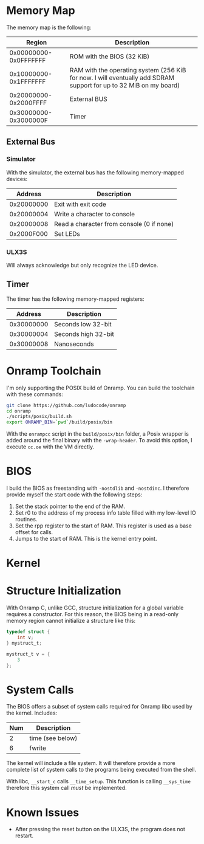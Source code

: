 # Memory Map

The memory map is the following:

| Region | Description |
| ------ | ----------- |
| 0x00000000-0x0FFFFFFF | ROM with the BIOS (32 KiB) |
| 0x10000000-0x1FFFFFFF | RAM with the operating system (256 KiB for now. I will eventually add SDRAM support for up to 32 MiB on my board) |
| 0x20000000-0x2000FFFF | External BUS |
| 0x30000000-0x3000000F | Timer |

## External Bus

### Simulator

With the simulator, the external bus has the following memory-mapped devices:

| Address | Description |
| ------- | ----------- |
| 0x20000000 | Exit with exit code |
| 0x20000004 | Write a character to console |
| 0x20000008 | Read a character from console (0 if none) |
| 0x2000F000 | Set LEDs |

### ULX3S

Will always acknowledge but only recognize the LED device.

## Timer

The timer has the following memory-mapped registers:

| Address | Description |
| ------- | ----------- |
| 0x30000000 | Seconds low 32-bit |
| 0x30000004 | Seconds high 32-bit |
| 0x30000008 | Nanoseconds |

# Onramp Toolchain

I'm only supporting the POSIX build of Onramp.  You can build the toolchain with these commands:

```bash
git clone https://github.com/ludocode/onramp
cd onramp
./scripts/posix/build.sh
export ONRAMP_BIN=`pwd`/build/posix/bin
```

With the `onrampcc` script in the `build/posix/bin` folder, a Posix wrapper is added around the final binary with the `-wrap-header`. To avoid this option, I execute `cc.oe` with the VM directly.

# BIOS

I build the BIOS as freestanding with `-nostdlib` and `-nostdinc`.  I therefore provide myself the start code with the following steps:
1) Set the stack pointer to the end of the RAM.
2) Set r0 to the address of my process info table filled with my low-level IO routines.
3) Set the rpp register to the start of RAM.  This register is used as a base offset for calls.
4) Jumps to the start of RAM.  This is the kernel entry point.

# Kernel

# Structure Initialization

With Onramp C, unlike GCC, structure initialization for a global variable requires a constructor.  For this reason, the BIOS being in a read-only memory region cannot initialize a structure like this:

```C
typedef struct {
    int v;
} mystruct_t;

mystruct_t v = {
    3
};
```

# System Calls

The BIOS offers a subset of system calls required for Onramp libc used by the kernel. Includes:

Num | Description
--- | -----------
2 | time (see below)
6 | fwrite 

The kernel will include a file system. It will therefore provide a more complete list of system calls to the programs being executed from the shell.

With libc, `__start_c` calls `__time_setup`.  This function is calling `__sys_time` therefore this system call *must* be implemented.

# Known Issues

- After pressing the reset button on the ULX3S, the program does not restart.
